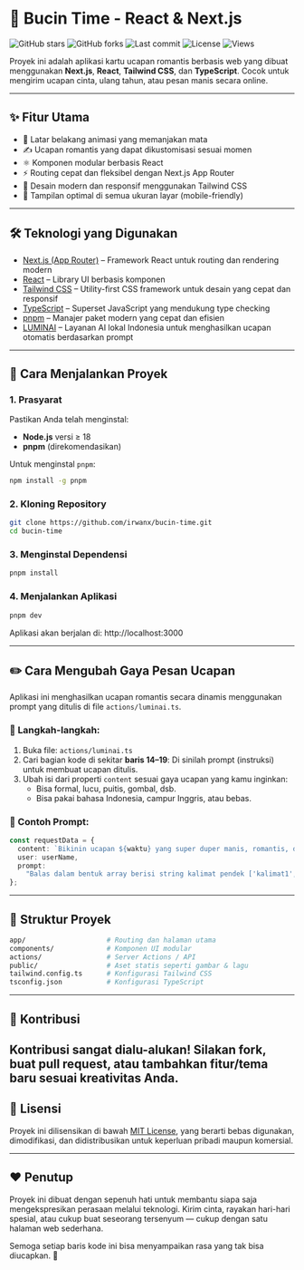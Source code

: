 # 💌 Bucin Time - React & Next.js

![GitHub stars](https://img.shields.io/github/stars/irwanx/bucin-time?style=social)
![GitHub forks](https://img.shields.io/github/forks/irwanx/bucin-time?style=social)
![Last commit](https://img.shields.io/github/last-commit/irwanx/bucin-time)
![License](https://img.shields.io/github/license/irwanx/bucin-time)
![Views](https://visitor-badge.laobi.icu/badge?page_id=irwanx.bucin-time)

Proyek ini adalah aplikasi kartu ucapan romantis berbasis web yang dibuat menggunakan **Next.js**, **React**, **Tailwind CSS**, dan **TypeScript**. Cocok untuk mengirim ucapan cinta, ulang tahun, atau pesan manis secara online.

---


## ✨ Fitur Utama

- 💖 Latar belakang animasi yang memanjakan mata
- ✍️ Ucapan romantis yang dapat dikustomisasi sesuai momen
- ⚛️ Komponen modular berbasis React
- ⚡ Routing cepat dan fleksibel dengan Next.js App Router
- 🎨 Desain modern dan responsif menggunakan Tailwind CSS
- 📱 Tampilan optimal di semua ukuran layar (mobile-friendly)

---

## 🛠️ Teknologi yang Digunakan

- [Next.js (App Router)](https://nextjs.org/) – Framework React untuk routing dan rendering modern
- [React](https://reactjs.org/) – Library UI berbasis komponen
- [Tailwind CSS](https://tailwindcss.com/) – Utility-first CSS framework untuk desain yang cepat dan responsif
- [TypeScript](https://www.typescriptlang.org/) – Superset JavaScript yang mendukung type checking
- [pnpm](https://pnpm.io/) – Manajer paket modern yang cepat dan efisien
- [LUMINAI](https://luminai.my.id) – Layanan AI lokal Indonesia untuk menghasilkan ucapan otomatis berdasarkan prompt

---

## 🚀 Cara Menjalankan Proyek

### 1. Prasyarat

Pastikan Anda telah menginstal:

- **Node.js** versi ≥ 18
- **pnpm** (direkomendasikan)

Untuk menginstal `pnpm`:

```bash
npm install -g pnpm
```

### 2. Kloning Repository

```bash
git clone https://github.com/irwanx/bucin-time.git
cd bucin-time
```

### 3. Menginstal Dependensi

```bash
pnpm install
```

### 4. Menjalankan Aplikasi

```bash
pnpm dev
```
Aplikasi akan berjalan di: http://localhost:3000

---
## ✏️ Cara Mengubah Gaya Pesan Ucapan

Aplikasi ini menghasilkan ucapan romantis secara dinamis menggunakan prompt yang ditulis di file `actions/luminai.ts`.

### 🔧 Langkah-langkah:

1. Buka file: `actions/luminai.ts`
2. Cari bagian kode di sekitar **baris 14–19**:
   Di sinilah prompt (instruksi) untuk membuat ucapan ditulis.
3. Ubah isi dari properti `content` sesuai gaya ucapan yang kamu inginkan:
   - Bisa formal, lucu, puitis, gombal, dsb.
   - Bisa pakai bahasa Indonesia, campur Inggris, atau bebas.

### 📝 Contoh Prompt:

```ts
const requestData = {
  content: `Bikinin ucapan ${waktu} yang super duper manis, romantis, dan bikin melting untuk ayangku ${userName} dong 😍💖. Buat dalam beberapa kalimat pendek, masing-masing berdiri sendiri, biar vibes-nya kerasa satu-satu 🥹💕. Tambahin emoji yang bikin hati klepek-klepek di setiap kalimat 😘✨. Balas dalam bentuk array berisi string kalimat pendek ['kalimat1', 'kalimat2', 'kalimat3', ...] tanpa tambahan teks lain, isi array minimal 6 kalimat.`,
  user: userName,
  prompt:
    "Balas dalam bentuk array berisi string kalimat pendek ['kalimat1','kalimat2','kalimat3',...] tanpa tambahan teks lain. Boleh campur bahasa Indonesia dan Inggris, yang penting romantis dan nggak kaku. Jangan ada kalimat sama atau terlalu panjang.",
};
```
---

## 📁 Struktur Proyek

```bash
app/                    # Routing dan halaman utama
components/             # Komponen UI modular
actions/                # Server Actions / API
public/                 # Aset statis seperti gambar & lagu
tailwind.config.ts      # Konfigurasi Tailwind CSS
tsconfig.json           # Konfigurasi TypeScript
```
---

## 🤝 Kontribusi

Kontribusi sangat dialu-alukan! Silakan fork, buat pull request, atau tambahkan fitur/tema baru sesuai kreativitas Anda.
---

## 📄 Lisensi

Proyek ini dilisensikan di bawah [MIT License](LICENSE), yang berarti bebas digunakan, dimodifikasi, dan didistribusikan untuk keperluan pribadi maupun komersial.

---

## ❤️ Penutup

Proyek ini dibuat dengan sepenuh hati untuk membantu siapa saja mengekspresikan perasaan melalui teknologi. Kirim cinta, rayakan hari-hari spesial, atau cukup buat seseorang tersenyum — cukup dengan satu halaman web sederhana.

Semoga setiap baris kode ini bisa menyampaikan rasa yang tak bisa diucapkan. 💌
